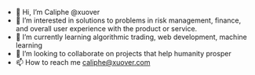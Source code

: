 - 👋 Hi, I’m Caliphe @xuover
- 👀 I’m interested in solutions to problems in risk management, finance, and overall user experience with the product or service.
- 🌱 I’m currently learning algorithmic trading, web development, machine learning 
- 💞️ I’m looking to collaborate on projects that help humanity prosper
- 📫 How to reach me caliphe@xuover.com

<!---
xuover/xuover is a ✨ special ✨ repository because its `README.md` (this file) appears on your GitHub profile.
You can click the Preview link to take a look at your changes.
--->
